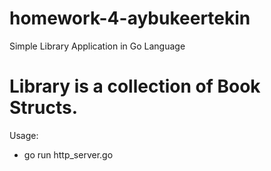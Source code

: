 # homework-4-aybukeertekin

Simple Library Application in Go Language 

# Library is a collection of Book Structs. 

Usage:

* go run http_server.go
